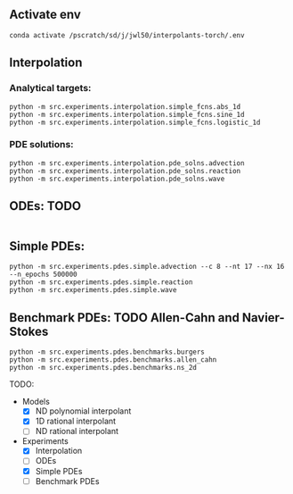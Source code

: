 ## Activate env
```
conda activate /pscratch/sd/j/jwl50/interpolants-torch/.env
```

## Interpolation
### Analytical targets:
```
python -m src.experiments.interpolation.simple_fcns.abs_1d
python -m src.experiments.interpolation.simple_fcns.sine_1d
python -m src.experiments.interpolation.simple_fcns.logistic_1d
```
### PDE solutions:
```
python -m src.experiments.interpolation.pde_solns.advection
python -m src.experiments.interpolation.pde_solns.reaction
python -m src.experiments.interpolation.pde_solns.wave
```

## ODEs: TODO
```
```

## Simple PDEs:
```
python -m src.experiments.pdes.simple.advection --c 8 --nt 17 --nx 16 --n_epochs 500000
python -m src.experiments.pdes.simple.reaction
python -m src.experiments.pdes.simple.wave
```

## Benchmark PDEs: TODO Allen-Cahn and Navier-Stokes
```
python -m src.experiments.pdes.benchmarks.burgers
python -m src.experiments.pdes.benchmarks.allen_cahn
python -m src.experiments.pdes.benchmarks.ns_2d
```

TODO:
- Models
  - [x] ND polynomial interpolant
  - [x] 1D rational interpolant
  - [ ] ND rational interpolant
- Experiments
  - [x] Interpolation
  - [ ] ODEs
  - [x] Simple PDEs
  - [ ] Benchmark PDEs
